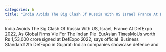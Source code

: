 ```yaml
---
categories: h
title: "India Avoids The Big Clash Of Russia With US Israel France At DefExpo 2022 As Global Firms Vie For The Indian Pie  EurAsian Times"
---
```

India Avoids The Big Clash Of Russia With US, Israel, France At DefExpo 2022, As Global Firms Vie For The Indian Pie&nbsp;&nbsp;EurAsian TimesMoUs worth Rs 1,53,000 crore signed at DefExpo 2022, says official&nbsp;&nbsp;Business Standard12th DefExpo in Gujarat: Indian companies showcase defence and 